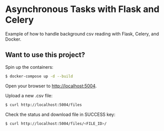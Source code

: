 # Asynchronous Tasks with Flask and Celery

Example of how to handle background csv reading with Flask, Celery, and Docker.


## Want to use this project?

Spin up the containers:

```sh
$ docker-compose up -d --build
```

Open your browser to [http://localhost:5004](http://localhost:5004).

Upload a new .csv file:

```sh
$ curl http://localhost:5004/files 
```

Check the status and download file in SUCCESS key:

```sh
$ curl http://localhost:5004/files/<FILE_ID>/
```
